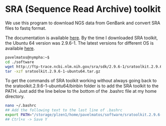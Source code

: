 # SRA (Sequence Read Archive) toolkit

We use this program to download NGS data from GenBank and convert SRA files to fastq format.

The documentation is available [here](https://github.com/ncbi/sra-tools/wiki/Downloads). By the time I downloaded SRA toolkit, the Ubuntu 64 version was 2.9.6-1. The latest versions for different OS is available [here](https://github.com/ncbi/sra-tools/wiki/01.-Downloading-SRA-Toolkit).

```bash
pavelmatos@nympha:~$
cd ./software
wget http://ftp-trace.ncbi.nlm.nih.gov/sra/sdk/2.9.6-1/sratoolkit.2.9.6-1-ubuntu64.tar.gz
tar -xzf sratoolkit.2.9.6-1-ubuntu64.tar.gz
```

To get the commands of SRA toolkit working without always going back to the sratoolkit.2.9.6-1-ubuntu64/binbin folder is to add the SRA toolkit to the PATH. Just add the line below to the bottom of the .bashrc file at my home directory.

```bash
nano ~/.bashrc
## Add the following text to the last line of .bashrc
export PATH="/storage/plzen1/home/pavelmatos/software/sratoolkit.2.9.6-1-ubuntu64/bin:$PATH"
## Ctrl+x -> Save Y
```
